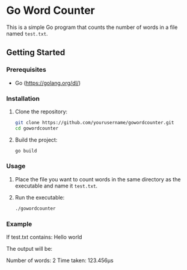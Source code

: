 # Go Word Counter

This is a simple Go program that counts the number of words in a file named `test.txt`.

## Getting Started

### Prerequisites

- Go (https://golang.org/dl/)

### Installation

1. Clone the repository:
    ```sh
    git clone https://github.com/yourusername/gowordcounter.git
    cd gowordcounter
    ```

2. Build the project:
    ```sh
    go build
    ```

### Usage

1. Place the file you want to count words in the same directory as the executable and name it `test.txt`.

2. Run the executable:
    ```sh
    ./gowordcounter
    ```

### Example

If test.txt contains: Hello world

The output will be:

Number of words: 2 
Time taken: 123.456µs